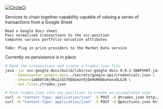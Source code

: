 [![CircleCI](https://circleci.com/gh/monowai/beancounter.svg?style=svg)](https://circleci.com/gh/monowai/beancounter)        

Services to chain together capability capable of valuing a series of transactions from a Google Sheet
    
    Read a Google Docs sheet
    Pass normalised transactions to the svc-position
    Computes various portfolio valuation attributes
    
    ToDo: Plug in price providers to the Market Data service 
               
Currently no persistence is in place.  

```bash
# Read the transactions and create a trades.json file
java -jar svc-google-docs/build/libs/svc-google-docs-0.0.1-SNAPSHOT.jar \
    --beancounter.google.api=../secrets/google-api/credentials.json \
    --sheet=1a0EOYzNj4Ru2zGS76EQimzndjQm9URHQbuhwxvDLGJ8 \
    --out.file=./trades.json 

# Push trades.json into svc-positions to create an accumulated view
curl -H "Content-Type: application/json" -X POST -d @trades.json http://localhost:9500/ > positions.json    curl -H "Content-Type: application/json" -X POST -d @trades.json http://localhost:9500/ > positions.json
curl -H "Content-Type: application/json" -X POST -d @positions.json http://localhost:9500/value > valuedPositions.json

```

